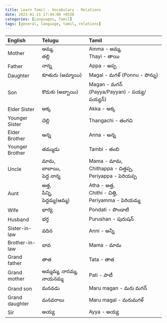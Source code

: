 ```yaml
---
title: Learn Tamil - Vocabulary - Relations
date: 2023-01-21 17:44:00 +0530
categories: [Languages, Tamil]
tags: [general, language, tamil, relations]
---
```


| English                                     | Telugu                           | Tamil                                           |
|:--------------------------------------------|:---------------------------------|:------------------------------------------------|
| Mother                                      | అమ్మ, <br> తల్లి                   | Amma - అమ్మ, <br> Thayi - తాయి                 | 
| Father                                      | నాన్న                             |Appa - అప్ప                                      |
| Daughter                                    | కూతురు (అమ్మాయి)                 | Magal - మగళ్ (Ponnu - పొన్ను)                    |
| Son                                         | కొడుకు (అబ్బాయి)                  | Magan - మగన్ (Payya/Payyan) - పయ్య/పయ్యన్)      |
| Elder Sister                                | అక్క                              | Akka - అక్క                                     |
| Younger Sister                              | చెల్లి                              |Thangachi - తంగచి                                |
| Elder Brother                               | అన్న                             | Anna - అన్న                                     |
| Younger Brother                             | తమ్ముడు                          | Tambi - తంబి                                   |
| Uncle                                       | మామ, <br> బాబాయి, <br>పెద్ద నాన్న | Mama - మామ, <br> Chithappa - చిత్తప్ప, <br> Periyappa - పెరియప్ప|
| Aunt                                        | అత్త, <br> పిన్ని, <br> పెద్దమ్మ(ఆమ్మ)| Atha - అత్త, <br> Chithi - చిత్తి, <br> Periyamma - పెరియమ్మ|
| Wife                                        | భార్య                             | Pondati - పొండాటి                                |
| Husband                                     | భర్త                              | Purushan - పురుషన్                                |
| Sister-in-law                               | వదిన                             |Anni - అన్నీ                                       |
| Brother-in-law                              | బావ                             | Mama - మామ                                       |
| Grand father                                | తాత                             | Tata - తాత                                        |
| Grand mother                                | అమ్మమ్మ, నానమ్మ, నాయనమ్మ       | Pati - పాటీ                                        |
| Grand son                                   | మనవడు                         | Maru magan - మరు మగన్                            |
| Grand daughter                              | మనవరాలు                       | Maru magal - మరుమగళ్                             |
| Sir                                         | అయ్య                           | Ayya - అయ్య                                       |